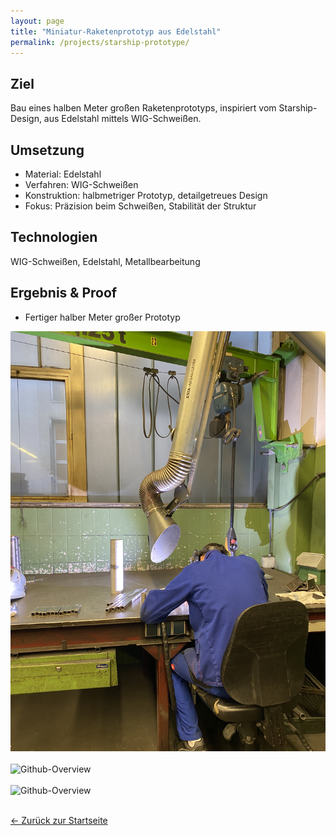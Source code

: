 ```yaml
---
layout: page
title: "Miniatur-Raketenprototyp aus Edelstahl"
permalink: /projects/starship-prototype/
---
```


## Ziel
Bau eines halben Meter großen Raketenprototyps, inspiriert vom Starship-Design, aus Edelstahl mittels WIG-Schweißen.

## Umsetzung
- Material: Edelstahl
- Verfahren: WIG-Schweißen
- Konstruktion: halbmetriger Prototyp, detailgetreues Design
- Fokus: Präzision beim Schweißen, Stabilität der Struktur

## Technologien
WIG-Schweißen, Edelstahl, Metallbearbeitung

## Ergebnis & Proof
- Fertiger halber Meter großer Prototyp

![Github-Overview](/assets/images/picture_welding.JPG)
<br><br>
![Github-Overview](/assets/images/picture_halfdone.JPG)
<br><br>
![Github-Overview](/assets/images/picture_starship.JPG)
<br><br>

[← Zurück zur Startseite](/)
